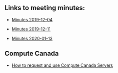 ## Links to meeting minutes:

- [Minutes 2019-12-04](https://github.com/njcuk9999/jwst-mtl/edit/master/SOSS/meetings/minutes_20191204.md)

- [Minutes 2019-12-11](https://github.com/njcuk9999/jwst-mtl/edit/master/SOSS/meetings/minutes_20191211.md)

- [Minutes 2020-01-13](https://github.com/njcuk9999/jwst-mtl/edit/master/SOSS/meetings/minutes_20200113.md)


## Compute Canada

- [How to request and use Compute Canada Servers](https://github.com/njcuk9999/jwst-mtl/blob/master/SOSS/meetings/ComputeCanada.md)
